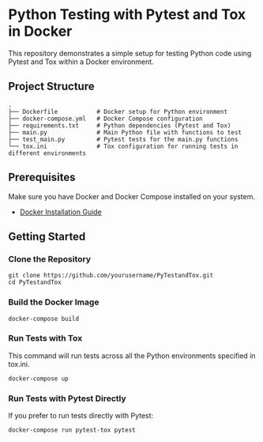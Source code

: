 # Python Testing with Pytest and Tox in Docker

This repository demonstrates a simple setup for testing Python code using Pytest and Tox within a Docker environment.

## Project Structure

```
.
├── Dockerfile           # Docker setup for Python environment
├── docker-compose.yml   # Docker Compose configuration
├── requirements.txt     # Python dependencies (Pytest and Tox)
├── main.py              # Main Python file with functions to test
├── test_main.py         # Pytest tests for the main.py functions
└── tox.ini              # Tox configuration for running tests in different environments
```

## Prerequisites
Make sure you have Docker and Docker Compose installed on your system.

* [Docker Installation Guide](https://docs.docker.com/engine/install/)

## Getting Started

### Clone the Repository
```
git clone https://github.com/yourusername/PyTestandTox.git
cd PyTestandTox
```

### Build the Docker Image
```
docker-compose build
```

### Run Tests with Tox
This command will run tests across all the Python environments specified in tox.ini.
```
docker-compose up
```

### Run Tests with Pytest Directly
If you prefer to run tests directly with Pytest:
```
docker-compose run pytest-tox pytest
```
